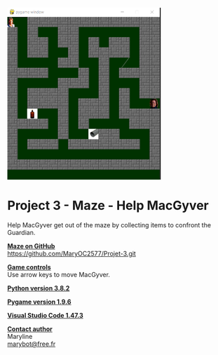![image](./data/img/maze.png)

<h1>Project 3 - Maze - Help MacGyver</h1>
Help MacGyver get out of the maze by collecting items to confront the Guardian.

<u><b>Maze on GitHub</b></u><br>
<a href="https://github.com/MaryOC2577/Projet-3.git">https://github.com/MaryOC2577/Projet-3.git</a>

<u><b>Game controls</b></u><br>
Use arrow keys to move MacGyver.

<u><b>Python version 3.8.2</b></u>

<u><b>Pygame version 1.9.6</b></u>

<u><b>Visual Studio Code 1.47.3</b></u>

<u><b>Contact author</b></u><br>
Maryline<br>
<a href="marybot@free.fr">marybot@free.fr</a>
